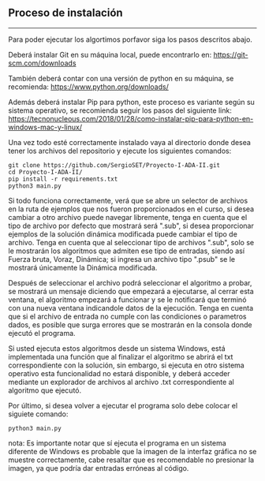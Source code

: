 ## Proceso de instalación
***
Para poder ejecutar los algortimos porfavor siga los pasos descritos abajo. 

Deberá instalar Git en su máquina local, puede encontrarlo en: https://git-scm.com/downloads

También deberá contar con una versión de python en su máquina, se recomienda: https://www.python.org/downloads/

Además deberá instalar Pip para python, este proceso es variante según su sistema operativo, se recomienda seguir los pasos del siguiente link: https://tecnonucleous.com/2018/01/28/como-instalar-pip-para-python-en-windows-mac-y-linux/

Una vez todo esté correctamente instalado vaya al directorio donde desea tener los archivos del repositorio y ejecute los siguientes comandos:
```
git clone https://github.com/SergioSET/Proyecto-I-ADA-II.git
cd Proyecto-I-ADA-II/
pip install -r requirements.txt
python3 main.py
```
Si todo funciona correctamente, verá que se abre un selector de archivos en la ruta de ejemplos que nos fueron proporcionados en el curso, si desea cambiar a otro archivo puede navegar libremente, tenga en cuenta que el tipo de archivo por defecto que mostrará será ".sub", si desea proporcionar ejemplos de la solución dinámica modificada puede cambiar el tipo de archivo. Tenga en cuenta que al seleccionar tipo de archivos ".sub", solo se le mostrarán los algoritmos que admiten ese tipo de entradas, siendo así Fuerza bruta, Voraz, Dinámica; si ingresa un archivo tipo ".psub" se le mostrará únicamente la Dinámica modificada.

Después de seleccionar el archivo podrá seleccionar el algoritmo a probar, se mostrará un mensaje diciendo que empezará a ejecutarse, al cerrar esta ventana, el algoritmo empezará a funcionar y se le notificará que terminó con una nueva ventana indicandole datos de la ejecución. Tenga en cuenta que si el archivo de entrada no cumple con las condiciones o parametros dados, es posible que surga errores que se mostrarán en la consola donde ejecutó el programa.

Si usted ejecuta estos algoritmos desde un sistema Windows, está implementada una función que al finalizar el algoritmo se abrirá el txt correspondiente con la solución, sin embargo, si ejecuta en otro sistema operativo esta funcionalidad no estará disponible, y deberá acceder mediante un explorador de archivos al archivo .txt correspondiente al algoritmo que ejecutó.

Por último, si desea volver a ejecutar el programa solo debe colocar el siguiete comando:
```
python3 main.py
```

nota: Es importante notar que sí ejecuta el programa en un sistema diferente de Windows es probable que la imagen de la interfaz gráfica no se muestre correctamente, cabe resaltar que es recomendable no presionar la imagen, ya que podría dar entradas erróneas al código.
